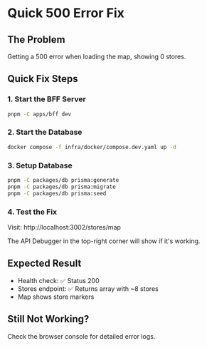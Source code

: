 # Quick 500 Error Fix

## The Problem
Getting a 500 error when loading the map, showing 0 stores.

## Quick Fix Steps

### 1. Start the BFF Server
```bash
pnpm -C apps/bff dev
```

### 2. Start the Database
```bash
docker compose -f infra/docker/compose.dev.yaml up -d
```

### 3. Setup Database
```bash
pnpm -C packages/db prisma:generate
pnpm -C packages/db prisma:migrate
pnpm -C packages/db prisma:seed
```

### 4. Test the Fix
Visit: http://localhost:3002/stores/map

The API Debugger in the top-right corner will show if it's working.

## Expected Result
- Health check: ✅ Status 200
- Stores endpoint: ✅ Returns array with ~8 stores
- Map shows store markers

## Still Not Working?
Check the browser console for detailed error logs.